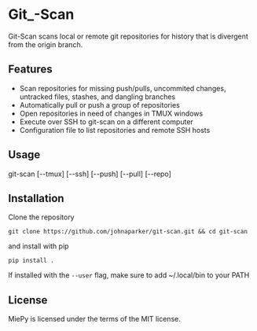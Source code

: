 Git_-Scan
==============
Git-Scan scans local or remote git repositories for history that is divergent from the origin branch.

Features
--------------
+ Scan repositories for missing push/pulls, uncommited changes, untracked files, stashes, and dangling branches
+ Automatically pull or push a group of repositories
+ Open repositories in need of changes in TMUX windows
+ Execute over SSH to git-scan on a different computer
+ Configuration file to list repositories and remote SSH hosts

Usage
--------------
git-scan [--tmux] [--ssh] [--push] [--pull] [--repo]

Installation
--------------
Clone the repository
```shell
git clone https://github.com/johnaparker/git-scan.git && cd git-scan
```
and install with pip
```shell
pip install .
```
If installed with the ``--user`` flag, make sure to add ~/.local/bin to your PATH

License
--------------
MiePy is licensed under the terms of the MIT license.

